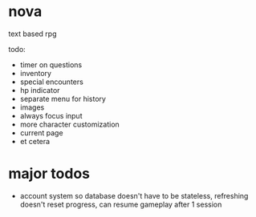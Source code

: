 # nova

text based rpg

todo:

- timer on questions
- inventory
- special encounters
- hp indicator
- separate menu for history
- images
- always focus input
- more character customization
- current page
- et cetera

# major todos

- account system so database doesn't have to be stateless, refreshing doesn't reset progress, can resume gameplay after 1 session
